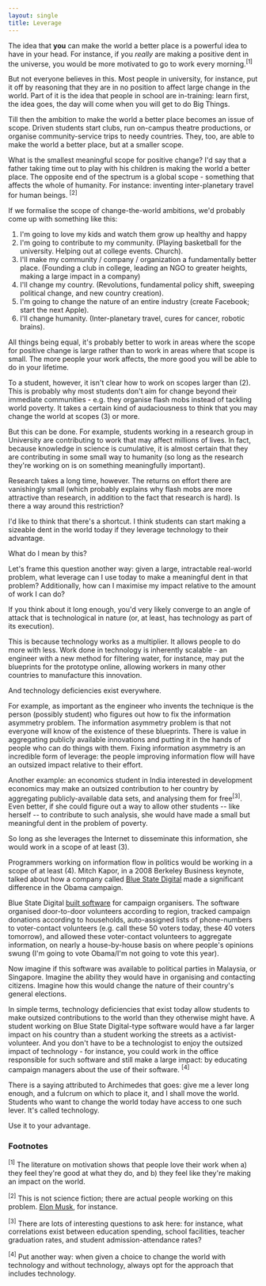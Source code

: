 ```yaml
---
layout: single
title: Leverage
---
```


<p>The idea that <strong>you</strong> can make the world a better place is a powerful idea to have in your head. For instance, if you <em>really</em> are making a positive dent in the universe, you would be more motivated to go to work every morning.<sup>[1]</sup></p>

<p>But not everyone believes in this. Most people in university, for instance, put it off by reasoning that they are in no position to affect large change in the world. Part of it is the idea that people in school are in-training: learn first, the idea goes, the day will come when you will get to do Big Things. </p>

<p>Till then the ambition to make the world a better place becomes an issue of scope. Driven students start clubs, run on-campus theatre productions, or organise community-service trips to needy countries. They, too, are able to make the world a better place, but at a smaller scope. </p>

<p>What is the smallest meaningful scope for positive change? I'd say that a father taking time out to play with his children is making the world a better place. The opposite end of the spectrum is a global scope - something that affects the whole of humanity. For instance: inventing inter-planetary travel for human beings. <sup>[2]</sup></p>

<p>If we formalise the scope of change-the-world ambitions, we'd probably come up with something like this: </p>

<ol>
	<li>I'm going to love my kids and watch them grow up healthy and happy</li>
	<li>I'm going to contribute to my community. (Playing basketball for the university. Helping out at college events. Church).</li>
	<li>I'll make my community / company / organization a fundamentally better place. (Founding a club in college, leading an NGO to greater heights, making a large impact in a company) </li>
	<li>I'll change my country. (Revolutions, fundamental policy shift, sweeping political change, and new country creation).</li>
	<li>I'm going to change the nature of an entire industry (create Facebook; start the next Apple).</li>
	<li>I'll change humanity. (Inter-planetary travel, cures for cancer, robotic brains).</li>
</ol>

<p>All things being equal, it's probably better to work in areas where the scope for positive change is large rather than to work in areas where that scope is small. The more people your work affects, the more good you will be able to do in your lifetime. </p>

<p>To a student, however, it isn't clear how to work on scopes larger than (2). This is probably why most students don't aim for change beyond their immediate communities - e.g. they organise flash mobs instead of tackling world poverty. It takes a certain kind of audaciousness to think that you may change the world at scopes (3) or more.</p>

<p>But this can be done. For example, students working in a research group in University are contributing to work that may affect millions of lives. In fact, because knowledge in science is cumulative, it is almost certain that they are contributing in some small way to humanity (so long as the research they're working on is on something meaningfully important).</p>

<p>Research takes a long time, however. The returns on effort there are vanishingly small (which probably explains why flash mobs are more attractive than research, in addition to the fact that research is hard). Is there a way around this restriction?</p>

<p>I'd like to think that there's a shortcut. I think students can start making a sizeable dent in the world today if they leverage technology to their advantage. </p>

<p>What do I mean by this? </p>

<p>Let's frame this question another way: given a large, intractable real-world problem, what leverage can I use today to make a meaningful dent in that problem? Additionally, how can I maximise my impact relative to the amount of work I can do? </p>

<p>If you think about it  long enough, you'd very likely converge to an angle of attack that is technological in nature (or, at least, has technology as part of its execution).</p>

<p>This is because technology works as a multiplier. It allows people to do more with less. Work done in technology is inherently scalable - an engineer with a new method for filtering water, for instance, may put the blueprints for the prototype online, allowing workers in many other countries to manufacture this innovation. </p>

<p>And technology deficiencies exist everywhere.</p>

<p>For example, as important as the engineer who invents the technique is the person (possibly student) who figures out how to fix the information asymmetry problem. The information asymmetry problem is that not everyone will know of the existence of these blueprints. There is value in aggregating publicly available innovations and putting it in the hands of people who can do things with them. Fixing information asymmetry is an incredible form of leverage: the people improving information flow will have an outsized impact relative to their effort. </p>

<p>Another example: an economics student in India interested in development economics may make an outsized contribution to her country by aggregating publicly-available data sets, and analysing them for free<sup>[3]</sup>. Even better, if she could figure out a way to allow other students -- like herself -- to contribute to such analysis, she would have made a small but meaningful dent in the problem of poverty.</p>

<p>So long as she leverages the Internet to disseminate this information, she would work in a scope of at least (3). </p>

<p>Programmers working on information flow in politics would be working in a scope of at least (4). Mitch Kapor, in a 2008 Berkeley Business keynote, talked about how a company called <a href="http://www.bluestatedigital.com/">Blue State Digital</a> made a significant difference in the Obama campaign. </p>

<p>Blue State Digital <a href="http://www.bluestatedigital.com/work/case-studies/barack-obama">built software</a> for campaign organisers. The software organised door-to-door volunteers according to region, tracked campaign donations according to households, auto-assigned lists of phone-numbers to voter-contact volunteers (e.g. call these 50 voters today, these 40 voters tomorrow), and allowed these voter-contact volunteers to aggregate information, on nearly a house-by-house basis on where people's opinions swung (I'm going to vote Obama/I'm not going to vote this year). </p>

<p>Now imagine if this software was available to political parties in Malaysia, or Singapore. Imagine the ability they would have in organising and contacting citizens. Imagine how this would change the nature of their country's general elections.</p>

<p>In simple terms, technology deficiencies that exist today allow students to make outsized contributions to the world than they otherwise might have. A student working on Blue State Digital-type software would have a far larger impact on his country than a student working the streets as a activist-volunteer. And you don't have to be a technologist to enjoy the outsized impact of technology - for instance, you could work in the office responsible for such software and still make a large impact: by educating campaign managers about the use of their software. <sup>[4]</sup></p>

<p>There is a saying attributed to Archimedes that goes: give me a lever long enough, and a fulcrum on which to place it, and I shall move the world. Students who want to change the world today have access to one such lever. It's called technology.</p>

<p>Use it to your advantage.</p>

<p><h3>Footnotes</h3></p>

<p><sup>[1]</sup> The literature on motivation shows that people love their work when a) they feel they're good at what they do, and b) they feel like they're making an impact on the world.</p>

<p><sup>[2]</sup> This is not science fiction; there are actual people working on this problem. <a href="http://en.wikipedia.org/wiki/Elon_Musk">Elon Musk</a>, for instance.</p>

<p><sup>[3]</sup> There are lots of interesting questions to ask here: for instance, what correlations exist between education spending, school facilities, teacher graduation rates, and student admission-attendance rates?</p>

<p><sup>[4]</sup> Put another way: when given a choice to change the world with technology and without technology, always opt for the approach that includes technology.</p>

